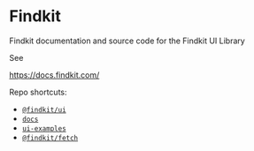 # Findkit

Findkit documentation and source code for the Findkit UI Library

See

<https://docs.findkit.com/>

Repo shortcuts:

- [`@findkit/ui`](/packages/ui#readme)
- [`docs`](/packages/docs#readme)
- [`ui-examples`](/packages/ui-examples)
- [`@findkit/fetch`](/packages/fetch#readme)
